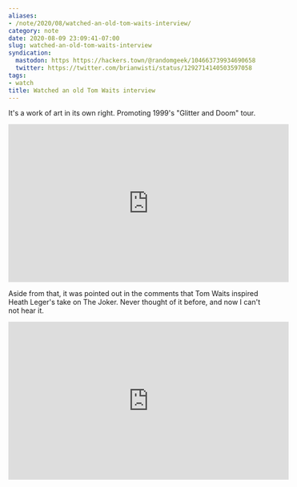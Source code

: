```yaml
---
aliases:
- /note/2020/08/watched-an-old-tom-waits-interview/
category: note
date: 2020-08-09 23:09:41-07:00
slug: watched-an-old-tom-waits-interview
syndication:
  mastodon: https https://hackers.town/@randomgeek/104663739934690658
  twitter: https://twitter.com/brianwisti/status/1292714140503597058
tags:
- watch
title: Watched an old Tom Waits interview
---
```


It's a work of art in its own right. Promoting 1999's "Glitter and Doom" tour.

<iframe width="560" height="315" src="https://www.youtube.com/embed/Psk3rmjonQA" title="YouTube video player" frameborder="0" allow="accelerometer; autoplay; clipboard-write; encrypted-media; gyroscope; picture-in-picture" allowfullscreen></iframe>

Aside from that, it was pointed out in the comments that Tom Waits inspired Heath Leger's take on The Joker. Never thought of it before, and now I can't not hear it.

<iframe width="560" height="315" src="https://www.youtube.com/embed/1m5z3vxTd7U" title="YouTube video player" frameborder="0" allow="accelerometer; autoplay; clipboard-write; encrypted-media; gyroscope; picture-in-picture" allowfullscreen></iframe>
